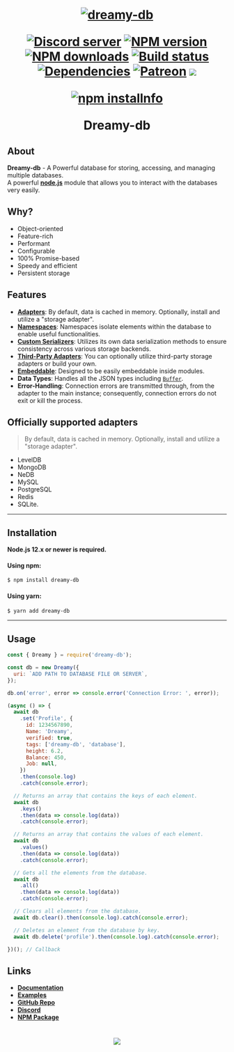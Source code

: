 <h1 align="center">
	<a href="https://dreamyplayer.gitbook.io/dreamy-db/">
  <img src="https://cdn.discordapp.com/attachments/851533693657808926/852172703431262228/ezgif.com-gif-maker_prev_ui.png" alt="dreamy-db"/>
	</a>
  <p>
    <a href="https://discord.gg/CNAJfbs5dn"><img src="https://img.shields.io/discord/849280500421492736?color=5865F2&logo=discord&logoColor=white" alt="Discord server" /></a>
    <a href="https://www.npmjs.com/package/dreamy-db"><img src="https://img.shields.io/npm/v/dreamy-db?style=plastic?maxAge=3600" alt="NPM version" /></a>
    <a href="https://www.npmjs.com/package/dreamy-db"><img src="https://img.shields.io/npm/dt/dreamy-db?style=plastic?maxAge=3600" alt="NPM downloads" /></a>
    <a href="https://github.com/Dreamyplayer/dreamy-db/actions"><img src="https://github.com/Dreamyplayer/dreamy-db/actions/workflows/test.yml/badge.svg" alt="Build status" /></a>
    <a href="https://travis-ci.com/Dreamyplayer/dreamy-db.svg?branch=master"><img src="https://travis-ci.com/Dreamyplayer/dreamy-db.svg?branch=master" alt="Dependencies" /></a>
     <a href="https://github.com/Dreamyplayer/dreamy-db/stargazers"><img src="https://img.shields.io/github/stars/Dreamyplayer/dreamy-db?style=social" alt="Patreon" /></a>
    <a href="https://paypal.me/DreamyPlayer"><img src="https://img.shields.io/badge/donate-paypal-blue"></a>
  </p>
  <p>
    <a href="https://nodei.co/npm/dreamy-db/"><img src="https://nodei.co/npm/dreamy-db.png?downloads=true&downloadRank=true&stars=true" alt="npm installnfo" /></a>
  </p>
	Dreamy-db
</h1>

## About

 **Dreamy-db** - A Powerful database for storing, accessing, and managing multiple databases.\
 A powerful **[node.js](https://nodejs.org/)** module that allows you to interact with the databases very easily.

## Why?

- Object-oriented
- Feature-rich
- Performant
- Configurable
- 100% Promise-based
- Speedy and efficient
- Persistent storage

## Features

- [**Adapters**](#usage): By default, data is cached in memory. Optionally, install and utilize a "storage adapter".
- [**Namespaces**](#namespaces): Namespaces isolate elements within the database to enable useful functionalities.
- [**Custom Serializers**](#custom-serializers): Utilizes its own data serialization methods to ensure consistency across various storage backends.
- [**Third-Party Adapters**](#third-party-adapters): You can optionally utilize third-party storage adapters or build your own.
- [**Embeddable**](#embeddable): Designed to be easily embeddable inside modules.
- **Data Types**: Handles all the JSON types including [`Buffer`](https://nodejs.org/api/buffer.html).
- **Error-Handling**: Connection errors are transmitted through, from the adapter to the main instance; consequently, connection errors do not exit or kill the process.

## Officially supported adapters
> By default, data is cached in memory. Optionally, install and utilize a "storage adapter".
- LevelDB
- MongoDB
- NeDB
- MySQL
- PostgreSQL
- Redis
- SQLite.
---
## Installation

**Node.js 12.x or newer is required.**

#### Using npm:

```bash
$ npm install dreamy-db
```

#### Using yarn:

```bash
$ yarn add dreamy-db
```
---

## Usage
```js
const { Dreamy } = require('dreamy-db');

const db = new Dreamy({
  uri: `ADD PATH TO DATABASE FILE OR SERVER`,
});

db.on('error', error => console.error('Connection Error: ', error));

(async () => {
  await db
    .set('Profile', {
      id: 1234567890,
      Name: 'Dreamy',
      verified: true,
      tags: ['dreamy-db', 'database'],
      height: 6.2,
      Balance: 450,
      Job: null,
    })
    .then(console.log)
    .catch(console.error);

  // Returns an array that contains the keys of each element.
  await db
    .keys()
    .then(data => console.log(data))
    .catch(console.error);

  // Returns an array that contains the values of each element.
  await db
    .values()
    .then(data => console.log(data))
    .catch(console.error);

  // Gets all the elements from the database.
  await db
    .all()
    .then(data => console.log(data))
    .catch(console.error);

  // Clears all elements from the database.
  await db.clear().then(console.log).catch(console.error);

  // Deletes an element from the database by key.
  await db.delete('profile').then(console.log).catch(console.error);

})(); // Callback
```


## Links

- **[Documentation](https://dreamyplayer.gitbook.io/dreamy-db "Documentation")**
- **[Examples](https://dreamyplayer.gitbook.io/dreamy-db/api/examples "Examples")**
- **[GitHub Repo](https://github.com/Dreamyplayer/dreamy-db "GitHub Repository")**
- **[Discord](https://discord.gg/CNAJfbs5dn "Discord")**
- **[NPM Package](https://www.npmjs.com/package/dreamy-db "NPM Package")**

<h1 align="center">
	<a href="https://discord.gg/CNAJfbs5dn">
  <img src="https://cdn.discordapp.com/attachments/851533693657808926/851533841049976893/Screenshot_from_2021-06-07_23-24-27.png" />
	</a>
</h1>
